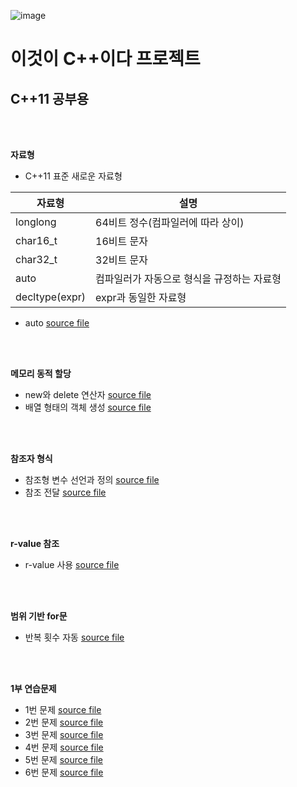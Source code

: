 ![image](https://user-images.githubusercontent.com/20338405/106761954-b0029500-6678-11eb-93e0-067424eee8bb.jpg)
# 이것이 C++이다 프로젝트
## C++11 공부용 

<br/><br/>

**자료형**

+ C++11 표준 새로운 자료형

자료형 | 설명
------------ | -------------
longlong | 64비트 정수(컴파일러에 따라 상이)
char16_t | 16비트 문자
char32_t | 32비트 문자
auto | 컴파일러가 자동으로 형식을 규정하는 자료형
decltype(expr) | expr과 동일한 자료형

+ auto [source file](https://github.com/Hanbyori/Project/blob/main/Sample/Auto.cpp)

<br/><br/>

**메모리 동적 할당**

+ new와 delete 연산자 [source file](https://github.com/Hanbyori/Project/blob/main/Sample/NewDelete.cpp)
+ 배열 형태의 객체 생성 [source file](https://github.com/Hanbyori/Project/blob/main/Sample/NewDeleteArray.cpp)

<br/><br/>

**참조자 형식**
+ 참조형 변수 선언과 정의 [source file](https://github.com/Hanbyori/Project/blob/main/Sample/ReferenceType.cpp)
+ 참조 전달 [source file](https://github.com/Hanbyori/Project/blob/main/Sample/ReferenceSwap.cpp)

<br/><br/>

**r-value 참조**
+ r-value 사용 [source file](https://github.com/Hanbyori/Project/blob/main/Sample/Rvalue.cpp)

<br/><br/>

**범위 기반 for문**
* 반복 횟수 자동 [source file](https://github.com/Hanbyori/Project/blob/main/Sample/RangeBasedfor.cpp)

<br/><br/>

**1부 연습문제**
* 1번 문제 [source file](https://github.com/Hanbyori/Project/blob/main/Sample/Chapter1_Q1.cpp)
* 2번 문제 [source file](https://github.com/Hanbyori/Project/blob/main/Sample/Chapter1_Q2.cpp)
* 3번 문제 [source file](https://github.com/Hanbyori/Project/blob/main/Sample/Chapter1_Q3.cpp)
* 4번 문제 [source file](https://github.com/Hanbyori/Project/blob/main/Sample/Chapter1_Q4.cpp)
* 5번 문제 [source file](https://github.com/Hanbyori/Project/blob/main/Sample/Chapter1_Q5.cpp)
* 6번 문제 [source file](https://github.com/Hanbyori/Project/blob/main/Sample/Chapter1_Q6.cpp)
